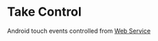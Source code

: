 # Take Control
Android touch events controlled from [Web Service](https://github.com/douglasffilho/takecontrol-server/blob/master/README.md)
